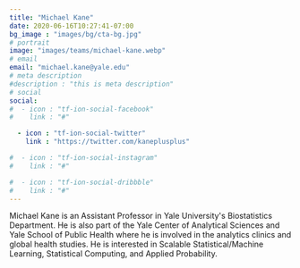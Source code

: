 ```yaml
---
title: "Michael Kane"
date: 2020-06-16T10:27:41-07:00
bg_image : "images/bg/cta-bg.jpg"
# portrait
image: "images/teams/michael-kane.webp"
# email
email: "michael.kane@yale.edu"
# meta description
#description : "this is meta description"
# social
social:
#  - icon : "tf-ion-social-facebook"
#    link : "#"

  - icon : "tf-ion-social-twitter"
    link : "https://twitter.com/kaneplusplus"

#  - icon : "tf-ion-social-instagram"
#    link : "#"

#  - icon : "tf-ion-social-dribbble"
#    link : "#"
---
```


Michael Kane is an Assistant Professor in Yale University's
Biostatistics Department. He is also part of the Yale Center of
Analytical Sciences and Yale School of Public Health where he is
involved in the analytics clinics and global health studies. He is
interested in Scalable Statistical/Machine Learning, Statistical
Computing, and Applied Probability. 
